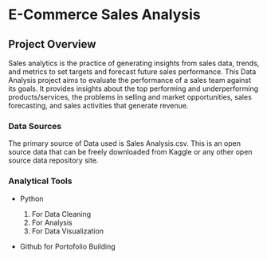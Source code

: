 # E-Commerce Sales Analysis

## Project Overview
 Sales analytics is the practice of generating insights from sales data, trends, and metrics to set targets and forecast future sales performance. This Data Analysis project aims to evaluate the performance of a sales team against its goals. It provides insights about the top performing and underperforming products/services, the problems in selling and market opportunities, sales forecasting, and sales activities that generate revenue.

### Data Sources
The primary source of Data used is Sales Analysis.csv. This is an open source data that can be freely downloaded from Kaggle or any other open source data repository site.

### Analytical Tools
- Python
   1. For Data Cleaning
   2. For Analysis
   3. For Data Visualization
      
- Github for Portofolio Building
